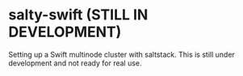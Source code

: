 salty-swift (STILL IN DEVELOPMENT)
===========

Setting up a Swift multinode cluster with saltstack. This is still under development and not ready for real use. 
